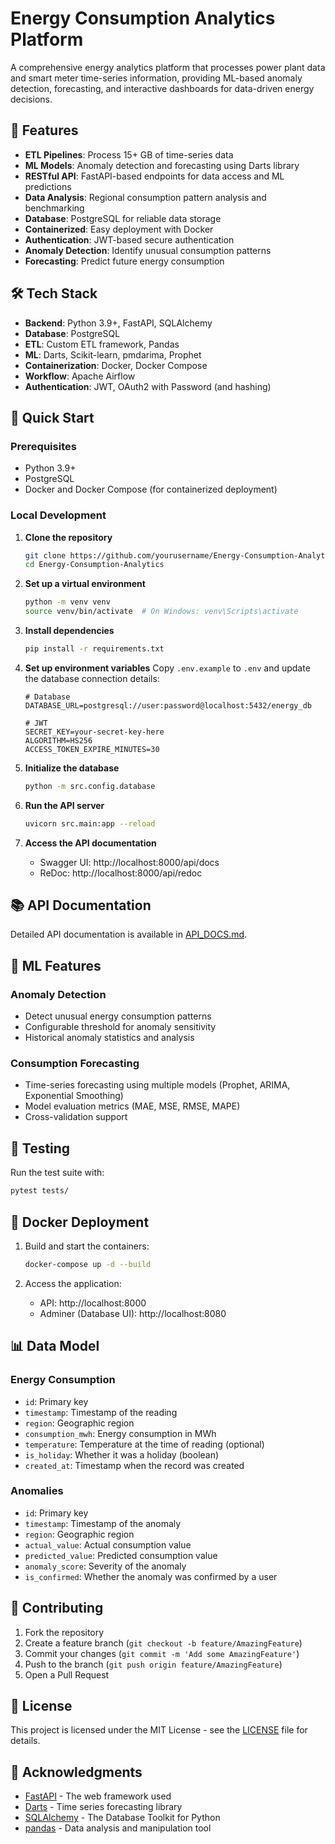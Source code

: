 # Energy Consumption Analytics Platform

A comprehensive energy analytics platform that processes power plant data and smart meter time-series information, providing ML-based anomaly detection, forecasting, and interactive dashboards for data-driven energy decisions.

## 🚀 Features

- **ETL Pipelines**: Process 15+ GB of time-series data
- **ML Models**: Anomaly detection and forecasting using Darts library
- **RESTful API**: FastAPI-based endpoints for data access and ML predictions
- **Data Analysis**: Regional consumption pattern analysis and benchmarking
- **Database**: PostgreSQL for reliable data storage
- **Containerized**: Easy deployment with Docker
- **Authentication**: JWT-based secure authentication
- **Anomaly Detection**: Identify unusual consumption patterns
- **Forecasting**: Predict future energy consumption

## 🛠️ Tech Stack

- **Backend**: Python 3.9+, FastAPI, SQLAlchemy
- **Database**: PostgreSQL
- **ETL**: Custom ETL framework, Pandas
- **ML**: Darts, Scikit-learn, pmdarima, Prophet
- **Containerization**: Docker, Docker Compose
- **Workflow**: Apache Airflow
- **Authentication**: JWT, OAuth2 with Password (and hashing)

## 🚀 Quick Start

### Prerequisites

- Python 3.9+
- PostgreSQL
- Docker and Docker Compose (for containerized deployment)

### Local Development

1. **Clone the repository**
   ```bash
   git clone https://github.com/yourusername/Energy-Consumption-Analytics.git
   cd Energy-Consumption-Analytics
   ```

2. **Set up a virtual environment**
   ```bash
   python -m venv venv
   source venv/bin/activate  # On Windows: venv\Scripts\activate
   ```

3. **Install dependencies**
   ```bash
   pip install -r requirements.txt
   ```

4. **Set up environment variables**
   Copy `.env.example` to `.env` and update the database connection details:
   ```env
   # Database
   DATABASE_URL=postgresql://user:password@localhost:5432/energy_db
   
   # JWT
   SECRET_KEY=your-secret-key-here
   ALGORITHM=HS256
   ACCESS_TOKEN_EXPIRE_MINUTES=30
   ```

5. **Initialize the database**
   ```bash
   python -m src.config.database
   ```

6. **Run the API server**
   ```bash
   uvicorn src.main:app --reload
   ```

7. **Access the API documentation**
   - Swagger UI: http://localhost:8000/api/docs
   - ReDoc: http://localhost:8000/api/redoc

## 📚 API Documentation

Detailed API documentation is available in [API_DOCS.md](API_DOCS.md).

## 🤖 ML Features

### Anomaly Detection
- Detect unusual energy consumption patterns
- Configurable threshold for anomaly sensitivity
- Historical anomaly statistics and analysis

### Consumption Forecasting
- Time-series forecasting using multiple models (Prophet, ARIMA, Exponential Smoothing)
- Model evaluation metrics (MAE, MSE, RMSE, MAPE)
- Cross-validation support

## 🧪 Testing

Run the test suite with:

```bash
pytest tests/
```

## 🐳 Docker Deployment

1. Build and start the containers:
   ```bash
   docker-compose up -d --build
   ```

2. Access the application:
   - API: http://localhost:8000
   - Adminer (Database UI): http://localhost:8080

## 📊 Data Model

### Energy Consumption
- `id`: Primary key
- `timestamp`: Timestamp of the reading
- `region`: Geographic region
- `consumption_mwh`: Energy consumption in MWh
- `temperature`: Temperature at the time of reading (optional)
- `is_holiday`: Whether it was a holiday (boolean)
- `created_at`: Timestamp when the record was created

### Anomalies
- `id`: Primary key
- `timestamp`: Timestamp of the anomaly
- `region`: Geographic region
- `actual_value`: Actual consumption value
- `predicted_value`: Predicted consumption value
- `anomaly_score`: Severity of the anomaly
- `is_confirmed`: Whether the anomaly was confirmed by a user

## 🤝 Contributing

1. Fork the repository
2. Create a feature branch (`git checkout -b feature/AmazingFeature`)
3. Commit your changes (`git commit -m 'Add some AmazingFeature'`)
4. Push to the branch (`git push origin feature/AmazingFeature`)
5. Open a Pull Request

## 📄 License

This project is licensed under the MIT License - see the [LICENSE](LICENSE) file for details.

## 🙏 Acknowledgments

- [FastAPI](https://fastapi.tiangolo.com/) - The web framework used
- [Darts](https://unit8co.github.io/darts/) - Time series forecasting library
- [SQLAlchemy](https://www.sqlalchemy.org/) - The Database Toolkit for Python
- [pandas](https://pandas.pydata.org/) - Data analysis and manipulation tool
